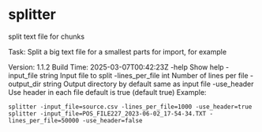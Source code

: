 # splitter
split text file for chunks

Task: Split a big text file for a smallest parts for import, for example

Version: 1.1.2
Build Time: 2025-03-07T00:42:23Z
  -help
        Show help
  -input_file string
        Input file to split
  -lines_per_file int
        Number of lines per file
  -output_dir string
        Output directory by default same as input file
  -use_header
        Use header in each file default is true (default true)
Example:

`splitter -input_file=source.csv -lines_per_file=1000 -use_header=true`
`splitter -input_file=POS_FILE227_2023-06-02_17-54-34.TXT -lines_per_file=50000 -use_header=false`


